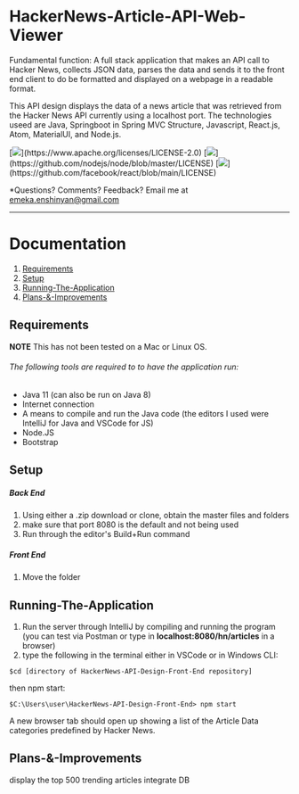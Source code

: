 # HackerNews-Article-API-Web-Viewer
Fundamental function: A full stack application that makes an API call to Hacker News, collects JSON data, parses the data and sends it to the front end client to do be formatted and displayed on a webpage in a readable format.

This API design displays the data of a news article that was retrieved from the Hacker News API currently using a localhost port. The technologies useed are Java, Springboot in Spring MVC Structure, Javascript, React.js, Atom, MaterialUI, and Node.js.

[![](https://img.shields.io/badge/license-Spring-darkgreen.svg?)](https://www.apache.org/licenses/LICENSE-2.0)
[![](https://img.shields.io/badge/license-Node-blue.svg?)](https://github.com/nodejs/node/blob/master/LICENSE)
[![](https://img.shields.io/badge/license-React-lightblue.svg?)](https://github.com/facebook/react/blob/main/LICENSE)

*Questions?  Comments?  Feedback? Email me at emeka.enshinyan@gmail.com 

-----



# Documentation
1. [Requirements](#Requirements)
2. [Setup](#Setup)
3. [Running-The-Application](#Running-The-Application)
4. [Plans-&-Improvements](#Plans-&-Improvements)

## Requirements
**NOTE** This has not been tested on a Mac or Linux OS.

###### The following tools are required to to have the application run:
- Java 11 (can also be run on Java 8)
- Internet connection
- A means to compile and run the Java code (the editors I used were IntelliJ for Java and VSCode for JS)
- Node.JS
- Bootstrap

## Setup

##### Back End
1. Using either a .zip download or clone, obtain the master files and folders
2. make sure that port 8080 is the default and not being used
3. Run through the editor's Build+Run command
##### Front End
1. Move the folder 

## Running-The-Application
1.  Run the server through IntelliJ by compiling and running the program (you can test via Postman or type in **localhost:8080/hn/articles** in a browser) 
2. type the following in the terminal either in VSCode or in Windows CLI:
```
$cd [directory of HackerNews-API-Design-Front-End repository]
```
then npm start:
```
$C:\Users\user\HackerNews-API-Design-Front-End> npm start
```
A new browser tab should open up showing a list of the Article Data categories predefined by Hacker News.

## Plans-&-Improvements

display the top 500 trending articles
integrate DB
